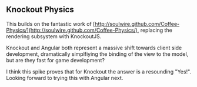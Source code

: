 ## Knockout Physics

This builds on the fantastic work of [http://soulwire.github.com/Coffee-Physics/](http://soulwire.github.com/Coffee-Physics/), replacing the rendering subsystem with KnockoutJS.

Knockout and Angular both represent a massive shift towards client side development, dramatically simplfiying the binding of the view to the model, but are they fast for game development? 

I think this spike proves that for Knockout the answer is a resounding "Yes!". Looking forward to trying this with Angular next.